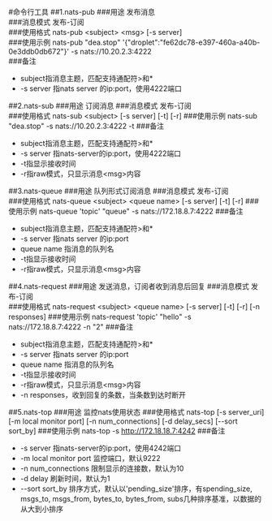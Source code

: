 #命令行工具
##1.nats-pub
###用途
发布消息  
###消息模式
发布-订阅  
###使用格式
nats-pub &lt;subject&gt; &lt;msg&gt; [-s server]  
###使用示例
nats-pub "dea.stop" '{"droplet":"fe62dc78-e397-460a-a40b-0e3ddb0db672"}' -s nats://10.20.2.3:4222  
###备注
* subject指消息主题，匹配支持通配符>和*  
* -s server 指nats server 的ip:port，使用4222端口

##2.nats-sub
###用途
订阅消息
###消息模式
发布-订阅  
###使用格式
nats-sub &lt;subject&gt; [-s server] [-t] [-r]
###使用示例
nats-sub "dea.stop"  -s nats://10.20.2.3:4222 -t
###备注
* subject指消息主题，匹配支持通配符>和*
* -s server 指nats-server的ip:port，使用4222端口
* -t指显示接收时间
* -r指raw模式，只显示消息&lt;msg&gt;内容

##3.nats-queue
###用途
队列形式订阅消息
###消息模式
发布-订阅  
###使用格式
nats-queue &lt;subject&gt; &lt;queue name&gt; [-s server] [-t] [-r]
###使用示例
nats-queue 'topic' "queue" -s nats://172.18.8.7:4222
###备注
* subject指消息主题，匹配支持通配符>和*
* -s server 指nats server 的ip:port
* queue name 指消息的队列名
* -t指显示接收时间
* -r指raw模式，只显示消息&lt;msg&gt;内容

##4.nats-request
###用途
发送消息，订阅者收到消息后回复
###消息模式
发布-订阅  
###使用格式
nats-request &lt;subject&gt; &lt;queue name&gt; [-s server] [-t] [-r] [-n responses]
###使用示例
nats-request 'topic' "hello" -s nats://172.18.8.7:4222 -n "2"
###备注
* subject指消息主题，匹配支持通配符>和*
* -s server 指nats server 的ip:port
* queue name 指消息的队列名
* -t指显示接收时间
* -r指raw模式，只显示消息&lt;msg&gt;内容
* -n responses，收到回复的条数，当条数到达时断开

##5.nats-top
###用途
监控nats使用状态
###使用格式
nats-top [-s server_uri] [-m local monitor port] [-n num_connections] [-d delay_secs] [--sort sort_by]
###使用示例
nats-top -s http://172.18.18.7:4242
###备注
* -s server 指nats-server的ip:port，使用4242端口
* -m local monitor port 监控端口，默认9222
* -n num_connections 限制显示的连接数，默认为10
* -d delay 刷新时间，默认为1
* --sort sort_by 排序方式，默认以'pending_size'排序，有spending_size, msgs_to,   msgs_from, bytes_to, bytes_from, subs几种排序基准，以数据的从大到小排序
